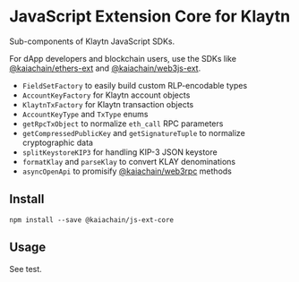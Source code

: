 # JavaScript Extension Core for Klaytn

Sub-components of Klaytn JavaScript SDKs.

For dApp developers and blockchain users, use the SDKs like [@kaiachain/ethers-ext](https://www.npmjs.com/package/@kaiachain/ethers-ext) and [@kaiachain/web3js-ext](https://www.npmjs.com/package/@kaiachain/web3js-ext).

- `FieldSetFactory` to easily build custom RLP-encodable types
- `AccountKeyFactory` for Klaytn account objects
- `KlaytnTxFactory` for Klaytn transaction objects
- `AccountKeyType` and `TxType` enums
- `getRpcTxObject` to normalize `eth_call` RPC parameters
- `getCompressedPublicKey` and `getSignatureTuple` to normalize cryptographic data
- `splitKeystoreKIP3` for handling KIP-3 JSON keystore
- `formatKlay` and `parseKlay` to convert KLAY denominations
- `asyncOpenApi` to promisify [@kaiachain/web3rpc](https://www.npmjs.com/package/@kaiachain/web3rpc) methods

## Install

```
npm install --save @kaiachain/js-ext-core
```

## Usage

See test.

